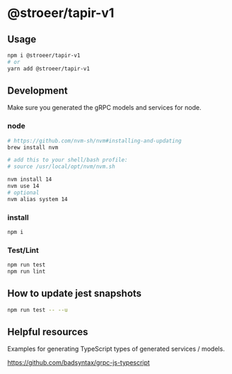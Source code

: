 # @stroeer/tapir-v1

## Usage

```bash
npm i @stroeer/tapir-v1
# or
yarn add @stroeer/tapir-v1
```

## Development

Make sure you generated the gRPC models and services for node.

### node

```bash
# https://github.com/nvm-sh/nvm#installing-and-updating
brew install nvm

# add this to your shell/bash profile:
# source /usr/local/opt/nvm/nvm.sh

nvm install 14
nvm use 14
# optional
nvm alias system 14
```

### install

```bash
npm i
```

### Test/Lint

```bash
npm run test
npm run lint
```

## How to update jest snapshots

```bash
npm run test -- --u
```

## Helpful resources

Examples for generating TypeScript types of generated services / models.

https://github.com/badsyntax/grpc-js-typescript

